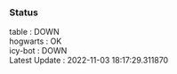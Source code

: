 ### Status


table : DOWN  
hogwarts : OK  
icy-bot : DOWN  
Latest Update : 2022-11-03 18:17:29.311870
